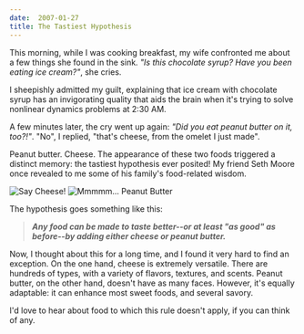 ```yaml
---
date:  2007-01-27
title: The Tastiest Hypothesis
---
```

This morning, while I was cooking breakfast, my wife confronted me about a few things she found in the sink.  <em>"Is this chocolate syrup?  Have you been eating ice cream?"</em>, she cries.

I sheepishly admitted my guilt, explaining that ice cream with chocolate syrup has an invigorating quality that aids the brain when it's trying to solve nonlinear dynamics problems at 2:30 AM.

A few minutes later, the cry went up again: <em>"Did you eat peanut butter on it, too?!"</em>.  "No", I replied, "that's cheese, from the omelet I just made".

Peanut butter.  Cheese.  The appearance of these two foods triggered a distinct memory: the tastiest hypothesis ever posited!  My friend Seth Moore once revealed to me some of his family's food-related wisdom.

<img id="image35" alt="Say Cheese!" src="http://threebrothers.org/brendan/blog/wp-content/uploads/2007/01/cheese.png" />    <img id="image34" alt="Mmmmm... Peanut Butter" src="http://threebrothers.org/brendan/blog/wp-content/uploads/2007/01/pb.png" />

The hypothesis goes something like this:
<blockquote><strong><em>Any food can be made to taste better--or at least "as good" as before--by adding either cheese or peanut butter.</em></strong></blockquote>
Now, I thought about this for a long time, and I found it very hard to find an exception.  On the one hand, cheese is extremely versatile.  There are hundreds of types, with a variety of flavors, textures, and scents.  Peanut butter, on the other hand, doesn't have as many faces.  However, it's equally adaptable: it can enhance most sweet foods, and several savory.

I'd love to hear about food to which this rule doesn't apply, if you can think of any.
